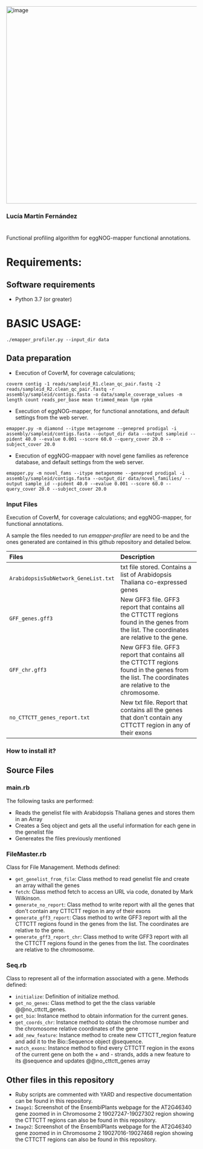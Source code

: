 
<img width="522" alt="image" src="https://github.com/luciamartinf/TFM/assets/56353778/17243875-e6f0-4da8-aa6e-51dfeb90c7bc">

### Lucía Martín Fernández
#

Functional profiling algorithm for eggNOG-mapper functional annotations. 


# Requirements:

## Software requirements

* Python 3.7 (or greater)

# BASIC USAGE:

`./emapper_profiler.py --input_dir data`

## Data preparation

* Execution of CoverM, for coverage calculations; 

```
coverm contig -1 reads/sampleid_R1.clean_qc_pair.fastq -2 reads/sampleid_R2.clean_qc_pair.fastq -r assembly/sampleid/contigs.fasta -o data/sample_coverage_values -m length count reads_per_base mean trimmed_mean tpm rpkm
```

* Execution of eggNOG-mapper, for functional annotations, and default settings from the web server.

```
emapper.py -m diamond --itype metagenome --genepred prodigal -i assembly/sampleid/contigs.fasta --output_dir data --output sampleid --pident 40.0 --evalue 0.001 --score 60.0 --query_cover 20.0 --subject_cover 20.0
```

* Execution of eggNOG-mappaer with novel gene families as reference database, and default settings from the web server.

```
emapper.py -m novel_fams --itype metagenome --genepred prodigal -i assembly/sampleid/contigs.fasta --output_dir data/novel_families/ --output sample_id --pident 40.0 --evalue 0.001 --score 60.0 --query_cover 20.0 --subject_cover 20.0
```


### Input Files

Execution of CoverM, for coverage calculations; and eggNOG-mapper, for functional annotations. 

A sample  the files needed to run *emapper-profiler* are  need to be 
and the ones generated are contained in this github repository and detailed below. 

| **Files**                           | **Description**                                                                                                 |                                                   
|:----------------------------------------|:----------------------------------------------------------------------------------------------------------------|
|`ArabidopsisSubNetwork_GeneList.txt`                                |  txt file stored. Contains a list of Arabidopsis Thaliana co-expressed genes                          |                  
|`GFF_genes.gff3`                                  | New GFF3 file. GFF3 report that contains all the CTTCTT regions found in the genes from the list. The coordinates are relative to the gene.                 |                                                               
|`GFF_chr.gff3`                                  | New GFF3 file. GFF3 report that contains all the CTTCTT regions found in the genes from the list. The coordinates are relative to the chromosome.                |   
|`no_CTTCTT_genes_report.txt`                                  | New txt file. Report that contains all the genes that don't contain any CTTCTT region in any of their exons                 |     

### How to install it? 


## Source Files

### main.rb

The following tasks are performed:

-   Reads the genelist file with Arabidopsis Thaliana genes and stores them in an Array
-   Creates a Seq object and gets all the useful information for each gene in the genelist file 
-   Genereates the files previously mentioned

### FileMaster.rb

Class for File Management. Methods defined:

- `get_genelist_from_file`: Class method to read genelist file and create an array withall the genes
- `fetch`: Class method fetch to access an URL via code, donated by Mark Wilkinson.
- `generate_no_report`: Class method to write report with all the genes that don't contain any CTTCTT region in any of their exons
- `generate_gff3_report`: Class method to write GFF3 report with all the CTTCTT regions found in the genes from the list. The coordinates are relative to the gene.
- `generate_gff3_report_chr`: Class method to write GFF3 report with all the CTTCTT regions found in the genes from the list. The coordinates are relative to the chromosome.

### Seq.rb 

Class to represent all of the information associated with a gene. Methods defined:

- `initialize`: Definition of initialize method.
- `get_no_genes`: Class method to get the the class variable @@no_cttctt_genes.
- `get_bio`: Instance method to obtain information for the current genes.
- `get_coords_chr`: Instance method to obtain the chromose number and the chromosome relative coordinates of the gene
- `add_new_feature`: Instance method to create new CTTCTT_region feature and add it to the Bio::Sequence object @sequence.
- `match_exons`: Instance method to find every CTTCTT region in the exons of the current gene on both the + and - strands, adds a new feature to its @sequence and updates @@no_cttctt_genes array


## Other files in this repository

- Ruby scripts are commented with YARD and respective documentation can be found in this repository. 
- `Image1`: Screenshot of the EnsemblPlants webpage for the AT2G46340 gene zoomed in in Chromosome 2 19027247-19027302 region showing the CTTCTT regions can also be found in this repository. 
- `Image2`: Screenshot of the EnsemblPlants webpage for the AT2G46340 gene zoomed in in Chromosome 2 19027016-19027468 region showing the CTTCTT regions can also be found in this repository. 

